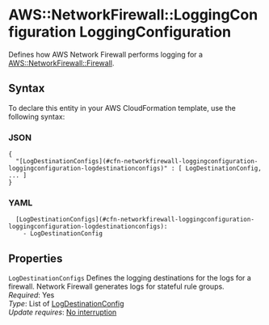 # AWS::NetworkFirewall::LoggingConfiguration LoggingConfiguration<a name="aws-properties-networkfirewall-loggingconfiguration-loggingconfiguration"></a>

Defines how AWS Network Firewall performs logging for a [AWS::NetworkFirewall::Firewall](aws-resource-networkfirewall-firewall.md)\.

## Syntax<a name="aws-properties-networkfirewall-loggingconfiguration-loggingconfiguration-syntax"></a>

To declare this entity in your AWS CloudFormation template, use the following syntax:

### JSON<a name="aws-properties-networkfirewall-loggingconfiguration-loggingconfiguration-syntax.json"></a>

```
{
  "[LogDestinationConfigs](#cfn-networkfirewall-loggingconfiguration-loggingconfiguration-logdestinationconfigs)" : [ LogDestinationConfig, ... ]
}
```

### YAML<a name="aws-properties-networkfirewall-loggingconfiguration-loggingconfiguration-syntax.yaml"></a>

```
  [LogDestinationConfigs](#cfn-networkfirewall-loggingconfiguration-loggingconfiguration-logdestinationconfigs):
    - LogDestinationConfig
```

## Properties<a name="aws-properties-networkfirewall-loggingconfiguration-loggingconfiguration-properties"></a>

`LogDestinationConfigs` <a name="cfn-networkfirewall-loggingconfiguration-loggingconfiguration-logdestinationconfigs"></a>
Defines the logging destinations for the logs for a firewall\. Network Firewall generates logs for stateful rule groups\.  
_Required_: Yes  
_Type_: List of [LogDestinationConfig](aws-properties-networkfirewall-loggingconfiguration-logdestinationconfig.md)  
_Update requires_: [No interruption](https://docs.aws.amazon.com/AWSCloudFormation/latest/UserGuide/using-cfn-updating-stacks-update-behaviors.html#update-no-interrupt)
